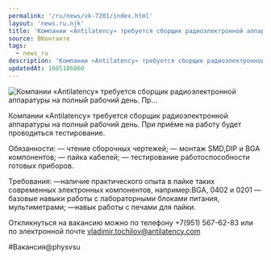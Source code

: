 ```yaml
---
permalink: '/ru/news/vk-7201/index.html'
layout: 'news.ru.njk'
title: 'Компании «Antilatency» требуется сборщик радиоэлектронной аппаратуры на полный рабочий день. Пр'
source: ВКонтакте
tags:
  - news_ru
description: 'Компании «Antilatency» требуется сборщик радиоэлектронной аппаратуры на полный рабочий день. Пр…'
updatedAt: 1605186060
---
```

![Компании «Antilatency» требуется сборщик радиоэлектронной аппаратуры на полный рабочий день. Пр…](https://sun9-18.userapi.com/impg/Ukt8-6FAPAt45fQF34hgKfeBJVTl2selTGIdIw/aRVlF1aa5bk.jpg?size=1280x853&quality=96&proxy=1&sign=c998c3e353e93ed167e90d01e644813e&c_uniq_tag=0AyBUTEaJlOYZJNxDshJYJqLA7dSjUbUqOWQuevwmOc&type=album)

Компании «Antilatency» требуется сборщик радиоэлектронной аппаратуры на полный рабочий день. При приёме на работу будет проводиться тестирование.

Обязанности:
— чтение сборочных чертежей;
— монтаж SMD,DIP и BGA компонентов;
— пайка кабелей;
— тестирование работоспособности готовых приборов.

Требования:
—наличие практического опыта в пайке таких современных электронных компонентов, например:BGA, 0402 и 0201
—базовые навыки работы с лабораторными блоками питания, мультиметрами;
—навык работы с печами для пайки.

Откликнуться на вакансию можно по телефону +7(951) 567-62-83 или по электронной почте vladimir.tochilov@antilatency.com

#Вакансия@physvsu
